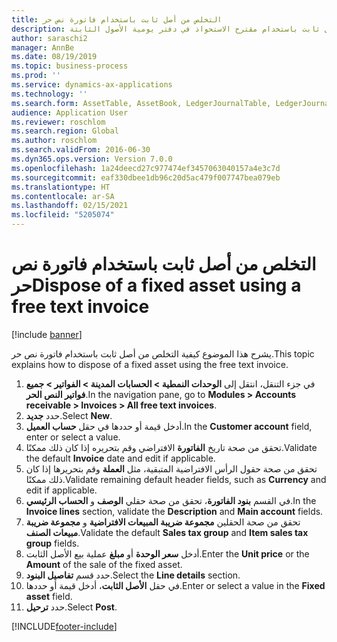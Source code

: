 ```yaml
---
title: التخلص من أصل ثابت باستخدام فاتورة نص حر
description: يشرح هذا الموضوع كيفية الاستحواذ على أصل ثابت باستخدام مقترح الاستحواذ في دفتر يومية الأصول الثابتة.
author: saraschi2
manager: AnnBe
ms.date: 08/19/2019
ms.topic: business-process
ms.prod: ''
ms.service: dynamics-ax-applications
ms.technology: ''
ms.search.form: AssetTable, AssetBook, LedgerJournalTable, LedgerJournalTransAsset, SysQueryForm
audience: Application User
ms.reviewer: roschlom
ms.search.region: Global
ms.author: roschlom
ms.search.validFrom: 2016-06-30
ms.dyn365.ops.version: Version 7.0.0
ms.openlocfilehash: 1a24deecd27c977474ef3457063040157a4e3c7d
ms.sourcegitcommit: eaf330dbee1db96c20d5ac479f007747bea079eb
ms.translationtype: HT
ms.contentlocale: ar-SA
ms.lasthandoff: 02/15/2021
ms.locfileid: "5205074"
---
```

# <a name="dispose-of-a-fixed-asset-using-a-free-text-invoice"></a><span data-ttu-id="f21e8-103">التخلص من أصل ثابت باستخدام فاتورة نص حر</span><span class="sxs-lookup"><span data-stu-id="f21e8-103">Dispose of a fixed asset using a free text invoice</span></span>

[!include [banner](../../includes/banner.md)]

<span data-ttu-id="f21e8-104">يشرح هذا الموضوع كيفية التخلص من أصل ثابت باستخدام فاتورة نص حر.</span><span class="sxs-lookup"><span data-stu-id="f21e8-104">This topic explains how to dispose of a fixed asset using the free text invoice.</span></span>

1. <span data-ttu-id="f21e8-105">في جزء التنقل، انتقل إلى **الوحدات النمطية > الحسابات المدينة > الفواتير > جميع فواتير النص الحر**.</span><span class="sxs-lookup"><span data-stu-id="f21e8-105">In the navigation pane, go to **Modules > Accounts receivable > Invoices > All free text invoices**.</span></span>
2. <span data-ttu-id="f21e8-106">حدد **جديد**.</span><span class="sxs-lookup"><span data-stu-id="f21e8-106">Select **New**.</span></span>
3. <span data-ttu-id="f21e8-107">أدخل قيمة أو حددها في حقل **حساب العميل**.</span><span class="sxs-lookup"><span data-stu-id="f21e8-107">In the **Customer account** field, enter or select a value.</span></span>
4. <span data-ttu-id="f21e8-108">تحقق من صحة تاريخ **الفاتورة** الافتراضي وقم بتحريره إذا كان ذلك ممكنًا.</span><span class="sxs-lookup"><span data-stu-id="f21e8-108">Validate the default **Invoice** date and edit if applicable.</span></span>
5. <span data-ttu-id="f21e8-109">تحقق من صحة حقول الرأس الافتراضية المتبقية، مثل **العملة** وقم بتحريرها إذا كان ذلك ممكنًا.</span><span class="sxs-lookup"><span data-stu-id="f21e8-109">Validate remaining default header fields, such as **Currency** and edit if applicable.</span></span>
6. <span data-ttu-id="f21e8-110">في القسم **بنود الفاتورة**، تحقق من صحة حقلي **الوصف** و **الحساب الرئيسي**.</span><span class="sxs-lookup"><span data-stu-id="f21e8-110">In the **Invoice lines** section, validate the **Description** and **Main account** fields.</span></span>
7. <span data-ttu-id="f21e8-111">تحقق من صحة الحقلين **مجموعة ضريبة المبيعات الافتراضية** و **مجموعة ضريبة مبيعات الصنف**.</span><span class="sxs-lookup"><span data-stu-id="f21e8-111">Validate the default **Sales tax group** and **Item sales tax group** fields.</span></span>
8. <span data-ttu-id="f21e8-112">أدخل **سعر الوحدة** أو **مبلغ** عملية بيع الأصل الثابت.</span><span class="sxs-lookup"><span data-stu-id="f21e8-112">Enter the **Unit price** or the **Amount** of the sale of the fixed asset.</span></span>
9. <span data-ttu-id="f21e8-113">حدد قسم **تفاصيل البنود**.</span><span class="sxs-lookup"><span data-stu-id="f21e8-113">Select the **Line details** section.</span></span>  
10. <span data-ttu-id="f21e8-114">في حقل **الأصل الثابت**، أدخل قيمة أو حددها.</span><span class="sxs-lookup"><span data-stu-id="f21e8-114">Enter or select a value in the **Fixed asset** field.</span></span>
11. <span data-ttu-id="f21e8-115">حدد **ترحيل**.</span><span class="sxs-lookup"><span data-stu-id="f21e8-115">Select **Post**.</span></span> 



[!INCLUDE[footer-include](../../../includes/footer-banner.md)]